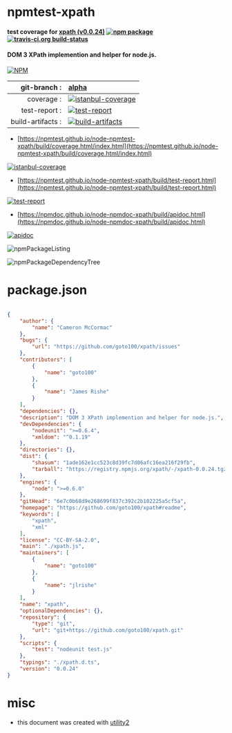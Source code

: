# npmtest-xpath

#### test coverage for  [xpath (v0.0.24)](https://github.com/goto100/xpath#readme)  [![npm package](https://img.shields.io/npm/v/npmtest-xpath.svg?style=flat-square)](https://www.npmjs.org/package/npmtest-xpath) [![travis-ci.org build-status](https://api.travis-ci.org/npmtest/node-npmtest-xpath.svg)](https://travis-ci.org/npmtest/node-npmtest-xpath)

#### DOM 3 XPath implemention and helper for node.js.

[![NPM](https://nodei.co/npm/xpath.png?downloads=true&downloadRank=true&stars=true)](https://www.npmjs.com/package/xpath)

| git-branch : | [alpha](https://github.com/npmtest/node-npmtest-xpath/tree/alpha)|
|--:|:--|
| coverage : | [![istanbul-coverage](https://npmtest.github.io/node-npmtest-xpath/build/coverage.badge.svg)](https://npmtest.github.io/node-npmtest-xpath/build/coverage.html/index.html)|
| test-report : | [![test-report](https://npmtest.github.io/node-npmtest-xpath/build/test-report.badge.svg)](https://npmtest.github.io/node-npmtest-xpath/build/test-report.html)|
| build-artifacts : | [![build-artifacts](https://npmtest.github.io/node-npmtest-xpath/glyphicons_144_folder_open.png)](https://github.com/npmtest/node-npmtest-xpath/tree/gh-pages/build)|

- [https://npmtest.github.io/node-npmtest-xpath/build/coverage.html/index.html](https://npmtest.github.io/node-npmtest-xpath/build/coverage.html/index.html)

[![istanbul-coverage](https://npmtest.github.io/node-npmtest-xpath/build/screenCapture.buildCi.browser.%252Ftmp%252Fbuild%252Fcoverage.lib.html.png)](https://npmtest.github.io/node-npmtest-xpath/build/coverage.html/index.html)

- [https://npmtest.github.io/node-npmtest-xpath/build/test-report.html](https://npmtest.github.io/node-npmtest-xpath/build/test-report.html)

[![test-report](https://npmtest.github.io/node-npmtest-xpath/build/screenCapture.buildCi.browser.%252Ftmp%252Fbuild%252Ftest-report.html.png)](https://npmtest.github.io/node-npmtest-xpath/build/test-report.html)

- [https://npmdoc.github.io/node-npmdoc-xpath/build/apidoc.html](https://npmdoc.github.io/node-npmdoc-xpath/build/apidoc.html)

[![apidoc](https://npmdoc.github.io/node-npmdoc-xpath/build/screenCapture.buildCi.browser.%252Ftmp%252Fbuild%252Fapidoc.html.png)](https://npmdoc.github.io/node-npmdoc-xpath/build/apidoc.html)

![npmPackageListing](https://npmtest.github.io/node-npmtest-xpath/build/screenCapture.npmPackageListing.svg)

![npmPackageDependencyTree](https://npmtest.github.io/node-npmtest-xpath/build/screenCapture.npmPackageDependencyTree.svg)



# package.json

```json

{
    "author": {
        "name": "Cameron McCormac"
    },
    "bugs": {
        "url": "https://github.com/goto100/xpath/issues"
    },
    "contributors": [
        {
            "name": "goto100"
        },
        {
            "name": "James Rishe"
        }
    ],
    "dependencies": {},
    "description": "DOM 3 XPath implemention and helper for node.js.",
    "devDependencies": {
        "nodeunit": ">=0.6.4",
        "xmldom": "^0.1.19"
    },
    "directories": {},
    "dist": {
        "shasum": "1ade162e1cc523c8d39fc7d06afc16ea216f29fb",
        "tarball": "https://registry.npmjs.org/xpath/-/xpath-0.0.24.tgz"
    },
    "engines": {
        "node": ">=0.6.0"
    },
    "gitHead": "6e7c0b68d9e268699f837c392c2b102225a5cf5a",
    "homepage": "https://github.com/goto100/xpath#readme",
    "keywords": [
        "xpath",
        "xml"
    ],
    "license": "CC-BY-SA-2.0",
    "main": "./xpath.js",
    "maintainers": [
        {
            "name": "goto100"
        },
        {
            "name": "jlrishe"
        }
    ],
    "name": "xpath",
    "optionalDependencies": {},
    "repository": {
        "type": "git",
        "url": "git+https://github.com/goto100/xpath.git"
    },
    "scripts": {
        "test": "nodeunit test.js"
    },
    "typings": "./xpath.d.ts",
    "version": "0.0.24"
}
```



# misc
- this document was created with [utility2](https://github.com/kaizhu256/node-utility2)
